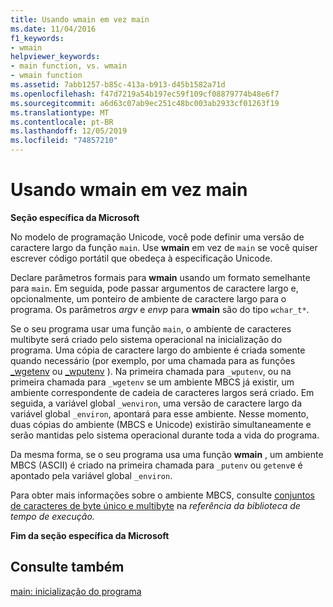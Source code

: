 ```yaml
---
title: Usando wmain em vez main
ms.date: 11/04/2016
f1_keywords:
- wmain
helpviewer_keywords:
- main function, vs. wmain
- wmain function
ms.assetid: 7abb1257-b85c-413a-b913-d45b1582a71d
ms.openlocfilehash: f47d7219a54b197ec59f109cf08879774b48e6f7
ms.sourcegitcommit: a6d63c07ab9ec251c48bc003ab2933cf01263f19
ms.translationtype: MT
ms.contentlocale: pt-BR
ms.lasthandoff: 12/05/2019
ms.locfileid: "74857210"
---
```

# <a name="using-wmain-instead-of-main"></a>Usando wmain em vez main

**Seção específica da Microsoft**

No modelo de programação Unicode, você pode definir uma versão de caractere largo da função `main`. Use **wmain** em vez de `main` se você quiser escrever código portátil que obedeça à especificação Unicode.

Declare parâmetros formais para **wmain** usando um formato semelhante para `main`. Em seguida, pode passar argumentos de caractere largo e, opcionalmente, um ponteiro de ambiente de caractere largo para o programa. Os parâmetros *argv* e *envp* para **wmain** são do tipo `wchar_t*`.

Se o seu programa usar uma função `main`, o ambiente de caracteres multibyte será criado pelo sistema operacional na inicialização do programa. Uma cópia de caractere largo do ambiente é criada somente quando necessário (por exemplo, por uma chamada para as funções [_wgetenv](../c-runtime-library/reference/getenv-wgetenv.md) ou [_wputenv](../c-runtime-library/reference/putenv-wputenv.md) ). Na primeira chamada para `_wputenv`, ou na primeira chamada para `_wgetenv` se um ambiente MBCS já existir, um ambiente correspondente de cadeia de caracteres largos será criado. Em seguida, a variável global `_wenviron`, uma versão de caractere largo da variável global `_environ`, apontará para esse ambiente. Nesse momento, duas cópias do ambiente (MBCS e Unicode) existirão simultaneamente e serão mantidas pelo sistema operacional durante toda a vida do programa.

Da mesma forma, se o seu programa usa uma função **wmain** , um ambiente MBCS (ASCII) é criado na primeira chamada para `_putenv` ou `getenv`e é apontado pela variável global `_environ`.

Para obter mais informações sobre o ambiente MBCS, consulte [conjuntos de caracteres de byte único e multibyte](../c-runtime-library/single-byte-and-multibyte-character-sets.md) na *referência da biblioteca de tempo de execução.*

**Fim da seção específica da Microsoft**

## <a name="see-also"></a>Consulte também

[main: inicialização do programa](../cpp/main-program-startup.md)